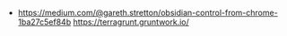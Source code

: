 - https://medium.com/@gareth.stretton/obsidian-control-from-chrome-1ba27c5ef84b
https://terragrunt.gruntwork.io/
